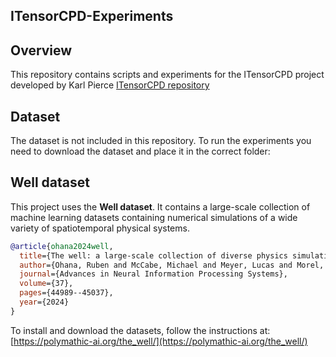 ## ITensorCPD-Experiments

## Overview
This repository contains scripts and experiments for the ITensorCPD project developed by Karl Pierce
[ITensorCPD repository](https://github.com/kmp5VT/ITensorCPD.jl)

## Dataset
The dataset is not included in this repository. To run the experiments you need to download the dataset and place it in the correct folder:

## Well dataset
This project uses the **Well dataset**. It contains a large-scale collection of machine learning datasets containing numerical simulations of a wide variety of spatiotemporal physical systems.

```bibtex
@article{ohana2024well,
  title={The well: a large-scale collection of diverse physics simulations for machine learning},
  author={Ohana, Ruben and McCabe, Michael and Meyer, Lucas and Morel, Rudy and Agocs, Fruzsina and Beneitez, Miguel and Berger, Marsha and Burkhart, Blakesly and Dalziel, Stuart and Fielding, Drummond and others},
  journal={Advances in Neural Information Processing Systems},
  volume={37},
  pages={44989--45037},
  year={2024}
}
``` 
To install and download the datasets, follow the instructions at:  
[https://polymathic-ai.org/the_well/](https://polymathic-ai.org/the_well/)

